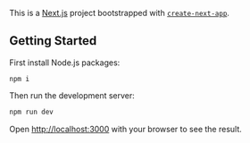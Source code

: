 This is a [Next.js](https://nextjs.org/) project bootstrapped with [`create-next-app`](https://github.com/vercel/next.js/tree/canary/packages/create-next-app).

## Getting Started

First install Node.js packages:
```
npm i
```
Then run the development server:

```bash
npm run dev
```

Open [http://localhost:3000](http://localhost:3000) with your browser to see the result.
